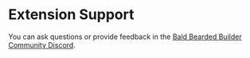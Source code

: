 # Extension Support

You can ask questions or provide feedback in the
[Bald Bearded Builder Community Discord](https://discord.gg/9vkrHBmnPm).
